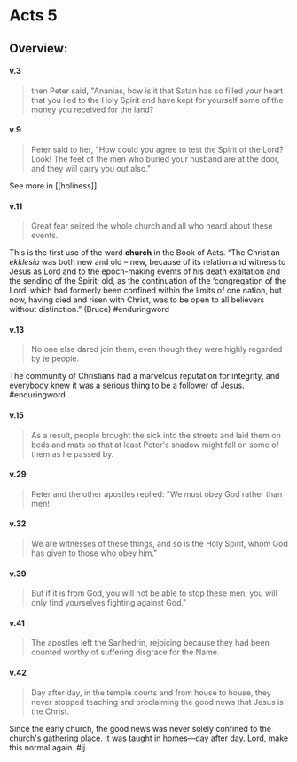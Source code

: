 # Acts 5

## Overview:



#### v.3
>then Peter said, "Ananias, how is it that Satan has so filled your heart that you lied to the Holy Spirit and have kept for yourself some of the money you received for the land?

#### v.9
>Peter said to her, "How could you agree to test the Spirit of the Lord? Look! The feet of the men who buried your husband are at the door, and they will carry you out also."

See more in [[holiness]]. 

#### v.11
>Great fear seized the whole church and all who heard about these events.

This is the first use of the word **church** in the Book of Acts. “The Christian _ekklesia_ was both new and old – new, because of its relation and witness to Jesus as Lord and to the epoch-making events of his death exaltation and the sending of the Spirit; old, as the continuation of the ‘congregation of the Lord’ which had formerly been confined within the limits of one nation, but now, having died and risen with Christ, was to be open to all believers without distinction.” (Bruce)
#enduringword 

#### v.13
>No one else dared join them, even though they were highly regarded by te people.

The community of Christians had a marvelous reputation for integrity, and everybody knew it was a serious thing to be a follower of Jesus.
#enduringword 

#### v.15
>As a result, people brought the sick into the streets and laid them on beds and mats so that at least Peter's shadow might fall on some of them as he passed by.

#### v.29
>Peter and the other apostles replied: "We must obey God rather than men!

#### v.32
>We are witnesses of these things, and so is the Holy Spirit, whom God has given to those who obey him."

#### v.39
>But if it is from God, you will not be able to stop these men; you will only find yourselves fighting against God."

#### v.41
>The apostles left the Sanhedrin, rejoicing because they had been counted worthy of suffering disgrace for the Name.

#### v.42
>Day after day, in the temple courts and from house to house, they never stopped teaching and proclaiming the good news that Jesus is the Christ.

Since the early church, the good news was never solely confined to the church's gathering place. It was taught in homes—day after day. Lord, make this normal again.
#jj 

